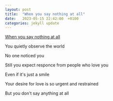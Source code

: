 ```yaml
---
layout: post
title:  "When you say nothing at all"
date:   2023-05-15 22:42:00  +0100
categories: jekyll update
---
```

[When you say nothing at all][Ronan Keating]

You quietly observe the world

No one noticed you

Still you expect responce from people who love you

Even if it's just a smile

Your desire for love is so urgent and restrained

But you don't say anything at all

[Ronan Keating]: https://www.youtube.com/watch?v=IobNcpiwpSc